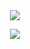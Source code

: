<div align="center">
  <img src="https://emoji.echology.page/api/image">
  
  <a href="/"><img src="https://github-readme-stats.vercel.app/api?username=setloth&count_private=true&show_icons=true&theme=dark&hide_border=true&include_all_commits=true">
</a>
</div>
